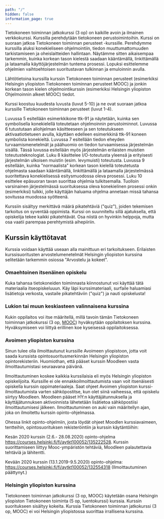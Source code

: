 ```yaml
---
path: "/"
hidden: false
information_page: true
---
```


Tietokoneen toiminnan jatkokurssi (3 op) on kaikille avoin ja ilmainen verkkokurssi. Kurssilla perehdytään tietokoneen perustoimintoihin. Kurssi on suoraan jatkoa Tietokoneen toiminnan perusteet -kurssille. Perehdymme kurssilla aluksi konekieliseen ohjelmointiin, tiedon muuttumattomuuden tarkistamiseen ja oheislaitteiden hallintaan. Näytämme sitten aikaisempaa tarkemmin, kuinka korkean tason kielestä saadaan kääntämällä, linkittämällä ja lataamalla käyttöjärjestelmän tuntema prosessi. Lopuksi esittelemme ohjelmien vaihtoehtoisen suoritustavan tulkinnan ja emuloinnin avulla.

Lähtötietoina kurssilla kurssin Tietokoneen toiminnan perusteet (esimerkiksi Helsingin yliopiston Tietokoneen toiminnan perusteet MOOC)  ja jonkin korkean tason kielen ohjelmointikurssin (esimerkiksi Helsingin yliopiston Ohjelmoinnin alkeet MOOC) tiedot.

Kurssi koostuu kuudesta luvusta (luvut 5-10) ja ne ovat suoraan jatkoa kurssille Tietokoneen toiminnan perusteet (luvut 1-4). 

Luvussa 5 esitellään esimerkkikone ttk-91 ja näytetään, kuinka sen symbolisella konekielellä toteutetaan ohjelmoinnin perustoiminnot. Luvussa 6 tutustutaan aliohjelman käsitteeseen ja sen toteutukseen aktivaatiotietueen avulla, käyttäen edelleen esimerkkinä ttk-91 koneen symbolista konekieltä. Luvussa 7 esitellään tiedon eheyden turvaamismenetelmät ja päähuomio on tiedon turvaamisessa järjestelmän sisällä. Tässä luvussa esitellään myös järjestelmän erilaisten muistien toteutusteknologiat. Luku 8 käsittelee I/O-toteutusta yleensä ja erityisesti järjestelmän ulkoisen muistin (esim. levymuisti) toteutusta. Luvussa 9 esitellään, kuinka "normaalista" korkean tason kielellä toteutetusta ohjelmasta saadaan kääntämällä, linkittämällä ja lataamalla järjestelmässä suoritettava konekielisessä esitysmuodossa oleva prosessi. Luku 10 esittelee epäsuoran tavan suorittaa ohjelmia tulkitsemalla. Tuolloin varsinainen järjestelmässä suorituksessa oleva konekielinen prosessi onkin (esimerkiksi) tulkki, jolle käyttäjän haluama ohjelma annetaan missä tahansa sovitussa muodossa syötteenä.

Kurssiin sisältyy merkittävä määrä pikatehtäviä ("quiz"), joiden tekemisen tarkoitus on syventää oppimista. Kurssi on suunniteltu sillä ajatuksella, että opiskelija tekee kaikki pikatehtävät. Osa niistä on hyvinkin helppoja, mutta osa vaatii parempaa perehtymistä aihepiiriin.

## Kurssin käyttötavat
Kurssia voidaan käyttää useaan alla mainittuun eri tarkoitukseen. Erilaisten kurssisuoritusten arvostelumenetelmät Helsingin yliopiston kurssina selitetään tarkemmin osiossa "Arvostelu ja kokeet".

### Omaehtoinen itsenäinen opiskelu
Kuka tahansa tietokoneiden toiminnasta kiinnostunut voi käyttää tätä materiaalia itseopiskeluuun. Käy läpi kurssimateriaali, surfaile haluamiasi lisätietoja verkosta, vastaile pikatehtäviin ("quiz") ja nauti opiskelusta!

### Lukion tai muun keskiasteen valinnaisena kurssina
Kukin oppilaitos voi itse määritellä, millä tavoin tämän Tietokoneen toiminnan jatkokurssi (3 op, [MOOC](https://mooc.fi/)) hyväksytään oppilaitoksen kurssina. Hyväksymiseen voi liittyä erillinen koe kyseisessä oppilaitoksessa.

### Avoimen yliopiston kurssina
Sinun tulee olla ilmoittautunut kurssille Avoimeen yliopistoon, jotta voit saada kurssista opintosuoritusmerkinnän Helsingin yliopiston opintorekisteriin. Huomiothan, että pääset kurssin Moodleen vasta ilmoittautumistasi seuraavana päivänä.

Ilmoittautuminen koskee kaikkia kurssilaisia eli myös Helsingin yliopiston opiskelijoita. Kurssille ei ole ennakkoilmoittautumista vaan voit itsenäisesti opiskella kurssin oppimateriaaleja. Saat ohjeet Avoimen yliopiston kurssi-ilmoittautumista varten sähköpostitse, kun olet siinä vaiheessa, että opiskelu siirtyy Moodleen. Moodleen pääset HY:n käyttäjätunnuksella ja käyttäjätunnuksen aktivoinnista lähetetään lisätietoa sähköpostiisi ilmoittautumisesi jälkeen. Ilmoittautuminen on auki vain määritellyn ajan, joka on ilmoitettu kurssin opinto-ohjelmassa.

Ohessa linkit opinto-ohjelmiin, josta löydät ohjeet Moodlen kurssiavaimeen, tentteihin, opintosuorituksen rekisteröintiin ja kurssin käytäntöihin:

Kesän 2020 kurssin (2.6.- 28.08.2020) opinto-ohjelma https://courses.helsinki.fi/fi/aytkt100052/135222528. Kurssin suorittamiseen liittyy Mooc-ympäristön tehtäviä, Moodleen palautettavia tehtäviä ja lähitentti.

Kevään 2020 kurssin (13.1.2019-9.5.2020) opinto-ohjelma: https://courses.helsinki.fi/fi/aytkt100052/132554318 (Ilmoittautuminen päättynyt.)


### Helsingin yliopiston kurssina
Tietokoneen toiminnan jatkokurssi (3 op, MOOC) käytetään osana Helsingin yliopiston Tietokoneen toiminta (5 op, luentokurssi) kurssia. Kurssin suoritukseen sisältyy kokeita. Kurssia Tietokoneen toiminnan jatkokurssi (3 op, MOOC) ei voi Helsingin yliopistossa suorittaa irrallisena kurssina.

